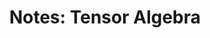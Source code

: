 ---
tags: [math]
title: "Notes: Tensor Algebra"

published: false
datePublished: 2019-08-05

url: /notes/tensor-algebra_5aug19.pdf
priority: low
summary:  TODO
---